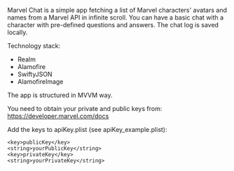 Marvel Chat is a simple app fetching a list of Marvel characters' avatars and names from a Marvel API in infinite scroll. You can have a basic chat with a character with pre-defined questions and answers. The chat log is saved locally.  

Technology stack:

- Realm
- Alamofire
- SwiftyJSON
- AlamofireImage

The app is structured in MVVM way. 

You need to obtain your private and public keys from: 
https://developer.marvel.com/docs 

Add the keys to apiKey.plist (see apiKey_example.plist):

	<key>publicKey</key>
	<string>yourPublicKey</string>
	<key>privateKey</key>
	<string>yourPrivateKey</string>
